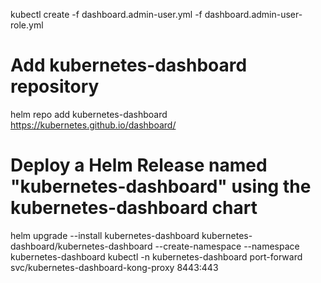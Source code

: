 kubectl create -f dashboard.admin-user.yml -f dashboard.admin-user-role.yml
# Add kubernetes-dashboard repository
helm repo add kubernetes-dashboard https://kubernetes.github.io/dashboard/
# Deploy a Helm Release named "kubernetes-dashboard" using the kubernetes-dashboard chart
helm upgrade --install kubernetes-dashboard kubernetes-dashboard/kubernetes-dashboard --create-namespace --namespace kubernetes-dashboard
kubectl -n kubernetes-dashboard port-forward svc/kubernetes-dashboard-kong-proxy 8443:443